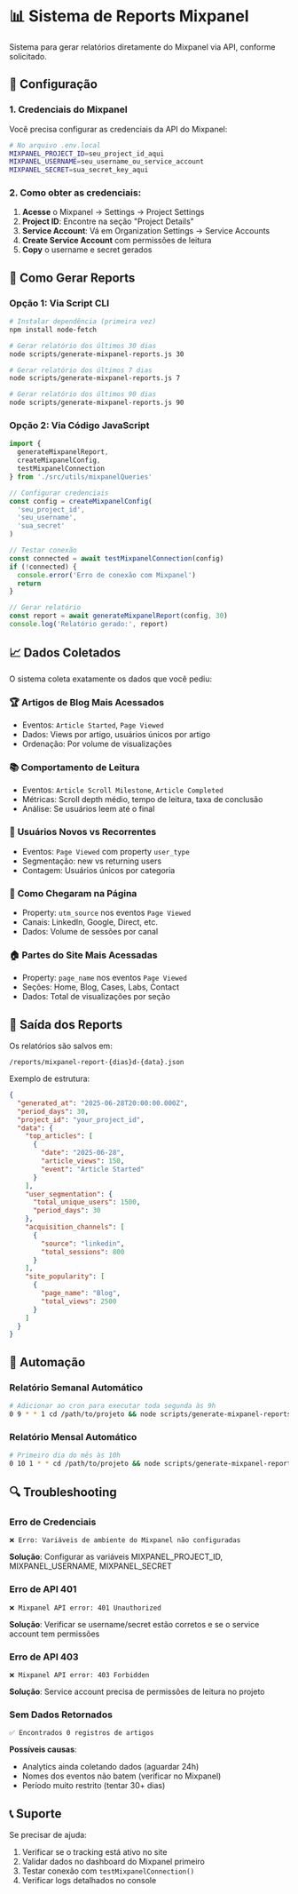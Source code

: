 # 📊 Sistema de Reports Mixpanel

Sistema para gerar relatórios diretamente do Mixpanel via API, conforme solicitado.

## 🔧 Configuração

### 1. Credenciais do Mixpanel

Você precisa configurar as credenciais da API do Mixpanel:

```bash
# No arquivo .env.local
MIXPANEL_PROJECT_ID=seu_project_id_aqui
MIXPANEL_USERNAME=seu_username_ou_service_account
MIXPANEL_SECRET=sua_secret_key_aqui
```

### 2. Como obter as credenciais:

1. **Acesse** o Mixpanel → Settings → Project Settings
2. **Project ID**: Encontre na seção "Project Details"  
3. **Service Account**: Vá em Organization Settings → Service Accounts
4. **Create Service Account** com permissões de leitura
5. **Copy** o username e secret gerados

## 🚀 Como Gerar Reports

### Opção 1: Via Script CLI

```bash
# Instalar dependência (primeira vez)
npm install node-fetch

# Gerar relatório dos últimos 30 dias
node scripts/generate-mixpanel-reports.js 30

# Gerar relatório dos últimos 7 dias  
node scripts/generate-mixpanel-reports.js 7

# Gerar relatório dos últimos 90 dias
node scripts/generate-mixpanel-reports.js 90
```

### Opção 2: Via Código JavaScript

```javascript
import { 
  generateMixpanelReport, 
  createMixpanelConfig,
  testMixpanelConnection 
} from './src/utils/mixpanelQueries'

// Configurar credenciais
const config = createMixpanelConfig(
  'seu_project_id',
  'seu_username', 
  'sua_secret'
)

// Testar conexão
const connected = await testMixpanelConnection(config)
if (!connected) {
  console.error('Erro de conexão com Mixpanel')
  return
}

// Gerar relatório
const report = await generateMixpanelReport(config, 30)
console.log('Relatório gerado:', report)
```

## 📈 Dados Coletados

O sistema coleta exatamente os dados que você pediu:

### 🏆 **Artigos de Blog Mais Acessados**
- Eventos: `Article Started`, `Page Viewed` 
- Dados: Views por artigo, usuários únicos por artigo
- Ordenação: Por volume de visualizações

### 📚 **Comportamento de Leitura**
- Eventos: `Article Scroll Milestone`, `Article Completed`
- Métricas: Scroll depth médio, tempo de leitura, taxa de conclusão
- Análise: Se usuários leem até o final

### 👥 **Usuários Novos vs Recorrentes**
- Eventos: `Page Viewed` com property `user_type`
- Segmentação: new vs returning users
- Contagem: Usuários únicos por categoria

### 🔗 **Como Chegaram na Página**
- Property: `utm_source` nos eventos `Page Viewed`
- Canais: LinkedIn, Google, Direct, etc.
- Dados: Volume de sessões por canal

### 🏠 **Partes do Site Mais Acessadas**
- Property: `page_name` nos eventos `Page Viewed`
- Seções: Home, Blog, Cases, Labs, Contact
- Dados: Total de visualizações por seção

## 📁 Saída dos Reports

Os relatórios são salvos em:
```
/reports/mixpanel-report-{dias}d-{data}.json
```

Exemplo de estrutura:
```json
{
  "generated_at": "2025-06-28T20:00:00.000Z",
  "period_days": 30,
  "project_id": "your_project_id",
  "data": {
    "top_articles": [
      {
        "date": "2025-06-28", 
        "article_views": 150,
        "event": "Article Started"
      }
    ],
    "user_segmentation": {
      "total_unique_users": 1500,
      "period_days": 30
    },
    "acquisition_channels": [
      {
        "source": "linkedin",
        "total_sessions": 800
      }
    ],
    "site_popularity": [
      {
        "page_name": "Blog",
        "total_views": 2500
      }
    ]
  }
}
```

## 🤖 Automação

### Relatório Semanal Automático

```bash
# Adicionar ao cron para executar toda segunda às 9h
0 9 * * 1 cd /path/to/projeto && node scripts/generate-mixpanel-reports.js 7
```

### Relatório Mensal Automático

```bash
# Primeiro dia do mês às 10h
0 10 1 * * cd /path/to/projeto && node scripts/generate-mixpanel-reports.js 30
```

## 🔍 Troubleshooting

### Erro de Credenciais
```
❌ Erro: Variáveis de ambiente do Mixpanel não configuradas
```
**Solução**: Configurar as variáveis MIXPANEL_PROJECT_ID, MIXPANEL_USERNAME, MIXPANEL_SECRET

### Erro de API 401
```
❌ Mixpanel API error: 401 Unauthorized  
```
**Solução**: Verificar se username/secret estão corretos e se o service account tem permissões

### Erro de API 403
```
❌ Mixpanel API error: 403 Forbidden
```
**Solução**: Service account precisa de permissões de leitura no projeto

### Sem Dados Retornados
```
✅ Encontrados 0 registros de artigos
```
**Possíveis causas**:
- Analytics ainda coletando dados (aguardar 24h)
- Nomes dos eventos não batem (verificar no Mixpanel)
- Período muito restrito (tentar 30+ dias)

## 📞 Suporte

Se precisar de ajuda:
1. Verificar se o tracking está ativo no site
2. Validar dados no dashboard do Mixpanel primeiro  
3. Testar conexão com `testMixpanelConnection()`
4. Verificar logs detalhados no console